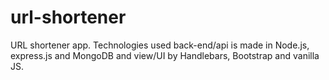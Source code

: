 # url-shortener
URL shortener app. Technologies used back-end/api is made in Node.js, express.js and MongoDB and view/UI by Handlebars, Bootstrap and vanilla JS.

